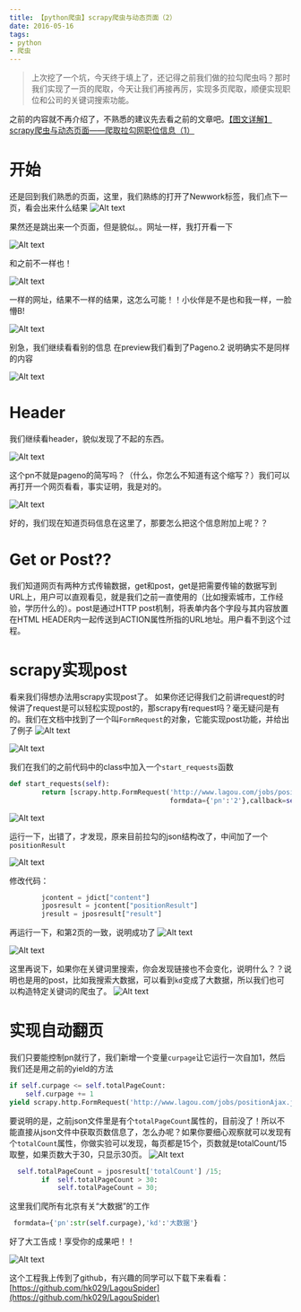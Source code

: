 ```yaml
---
title: 【python爬虫】scrapy爬虫与动态页面（2）
date: 2016-05-16
tags: 
- python
- 爬虫
---
```


>上次挖了一个坑，今天终于填上了，还记得之前我们做的拉勾爬虫吗？那时我们实现了一页的爬取，今天让我们再接再厉，实现多页爬取，顺便实现职位和公司的关键词搜索功能。

之前的内容就不再介绍了，不熟悉的建议先去看之前的文章吧。[【图文详解】scrapy爬虫与动态页面——爬取拉勾网职位信息（1）](https://www.jianshu.com/p/f030cba076a2)

# 开始
还是回到我们熟悉的页面，这里，我们熟练的打开了Newwork标签，我们点下一页，看会出来什么结果
![Alt text](http://img.hksite.cn/2019-03-25-032048.png)

果然还是跳出来一个页面，但是貌似。。网址一样，我打开看一下

![Alt text](http://img.hksite.cn/2019-03-25-031916.png)


和之前不一样也！

![Alt text](http://img.hksite.cn/2019-03-25-031915.png)

一样的网址，结果不一样的结果，这怎么可能！！小伙伴是不是也和我一样，一脸懵B!


![Alt text](http://img.hksite.cn/2019-03-25-031912.png)


别急，我们继续看看别的信息
在preview我们看到了Pageno.2 说明确实不是同样的内容

![Alt text](http://img.hksite.cn/2019-03-25-031925.png)

# Header
我们继续看header，貌似发现了不起的东西。

![Alt text](http://img.hksite.cn/2019-03-25-031930.png)

这个pn不就是pageno的简写吗？（什么，你怎么不知道有这个缩写？）我们可以再打开一个网页看看，事实证明，我是对的。

![Alt text](http://img.hksite.cn/2019-03-25-031934.png)

好的，我们现在知道页码信息在这里了，那要怎么把这个信息附加上呢？？

# Get or Post??
我们知道网页有两种方式传输数据，get和post，get是把需要传输的数据写到URL上，用户可以直观看见，就是我们之前一直使用的（比如搜索城市，工作经验，学历什么的）。post是通过HTTP post机制，将表单内各个字段与其内容放置在HTML HEADER内一起传送到ACTION属性所指的URL地址。用户看不到这个过程。

# scrapy实现post
看来我们得想办法用scrapy实现post了。
如果你还记得我们之前讲request的时候讲了request是可以轻松实现post的，那scrapy有request吗？毫无疑问是有的。我们在文档中找到了一个叫`FormRequest`的对象，它能实现post功能，并给出了例子
![Alt text](http://img.hksite.cn/2019-03-25-031945.png)

![Alt text](http://img.hksite.cn/2019-03-25-032109.png)


我们在我们的之前代码中的class中加入一个`start_requests`函数

```python
def start_requests(self):
        return [scrapy.http.FormRequest('http://www.lagou.com/jobs/positionAjax.json?px=new&city=%E5%8C%97%E4%BA%AC',
                                        formdata={'pn':'2'},callback=self.parse)]

```

![Alt text](http://img.hksite.cn/2019-03-25-031949.png)

运行一下，出错了，才发现，原来目前拉勾的json结构改了，中间加了一个`positionResult`

![Alt text](http://img.hksite.cn/2019-03-25-031953.png)

修改代码：
```python
        jcontent = jdict["content"]
        jposresult = jcontent["positionResult"]
        jresult = jposresult["result"]
```

再运行一下，和第2页的一致，说明成功了
![Alt text](http://img.hksite.cn/2019-03-25-032000.png)

![Alt text](http://img.hksite.cn/2019-03-25-032001.png)

这里再说下，如果你在关键词里搜索，你会发现链接也不会变化，说明什么？？说明也是用的post，比如我搜索大数据，可以看到`kd`变成了大数据，所以我们也可以构造特定关键词的爬虫了。
![Alt text](http://img.hksite.cn/2019-03-25-032005.png)


# 实现自动翻页

我们只要能控制pn就行了，我们新增一个变量`curpage`让它运行一次自加1，然后我们还是用之前的yield的方法
```python
if self.curpage <= self.totalPageCount:
	self.curpage += 1
yield scrapy.http.FormRequest('http://www.lagou.com/jobs/positionAjax.json?px=new&city=%E5%8C%97%E4%BA%AC',                                        formdata={'pn':str(self.curpage)},callback=self.parse)
```

要说明的是，之前json文件里是有个`totalPageCount`属性的，目前没了！所以不能直接从json文件中获取页数信息了，怎么办呢？如果你要细心观察就可以发现有个`totalCount`属性，你做实验可以发现，每页都是15个，页数就是totalCount/15取整，如果页数大于30，只显示30页。
![Alt text](http://img.hksite.cn/2019-03-25-032525.png)

```python
  self.totalPageCount = jposresult['totalCount'] /15;
        if  self.totalPageCount > 30:
            self.totalPageCount = 30;
```

这里我们爬所有北京有关“大数据”的工作
```python
 formdata={'pn':str(self.curpage),'kd':'大数据'}
```

好了大工告成！享受你的成果吧！！

![Alt text](http://img.hksite.cn/2019-03-25-032010.png)


这个工程我上传到了github，有兴趣的同学可以下载下来看看：[https://github.com/hk029/LagouSpider](https://github.com/hk029/LagouSpider)


    